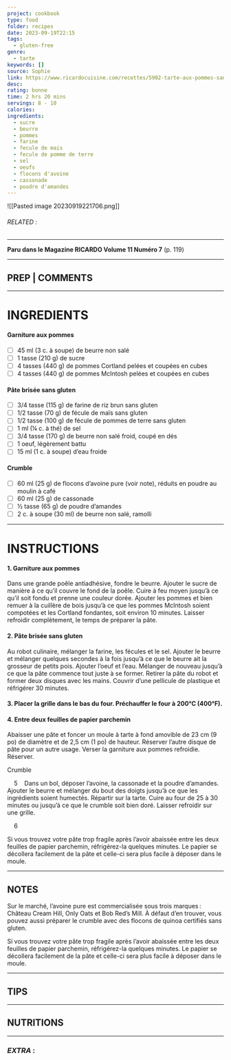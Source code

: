 ```yaml
---
project: cookbook
type: food
folder: recipes
date: 2023-09-19T22:15
tags:
  - gluten-free
genre:
  - tarte
keywords: []
source: Sophie
link: https://www.ricardocuisine.com/recettes/5902-tarte-aux-pommes-sans-gluten
desc: 
rating: bonne
time: 2 hrs 20 mins
servings: 8 - 10
calories: 
ingredients:
  - sucre
  - beurre
  - pommes
  - farine
  - fecule de mais
  - fecule de pomme de terre
  - sel
  - oeufs
  - flocons d'avoine
  - cassonade
  - poudre d'amandes
---
```


![[Pasted image 20230919221706.png]]
###### *RELATED* : 
---
**Paru dans le Magazine RICARDO Volume 11 Numéro 7** (p. 119)

---
## PREP | COMMENTS



---
# INGREDIENTS

#### Garniture aux pommes

 - [ ] 45 ml (3 c. à soupe) de beurre non salé 
 - [ ] 1 tasse (210 g) de sucre 
 - [ ] 4 tasses (440 g) de pommes Cortland pelées et coupées en cubes 
 - [ ] 4 tasses (440 g) de pommes McIntosh pelées et coupées en cubes 

#### Pâte brisée sans gluten

 - [ ] 3/4 tasse (115 g) de farine de riz brun sans gluten
 - [ ] 1/2 tasse (70 g) de fécule de maïs sans gluten 
 - [ ] 1/2 tasse (100 g) de fécule de pommes de terre sans gluten 
 - [ ] 1 ml (¼ c. à thé) de sel 
 - [ ] 3/4 tasse (170 g) de beurre non salé froid, coupé en dés 
 - [ ] 1 oeuf, légèrement battu
 - [ ] 15 ml (1 c. à soupe) d’eau froide 

#### Crumble

 - [ ] 60 ml (25 g) de flocons d’avoine pure (voir note), réduits en poudre au moulin à café 
 - [ ] 60 ml (25 g) de cassonade 
 - [ ] ½ tasse (65 g) de poudre d’amandes 
 - [ ] 2 c. à soupe (30 ml) de beurre non salé, ramolli

---
# INSTRUCTIONS

#### 1. Garniture aux pommes

Dans une grande poêle antiadhésive, fondre le beurre. Ajouter le sucre de manière à ce qu’il couvre le fond de la poêle. Cuire à feu moyen jusqu’à ce qu’il soit fondu et prenne une couleur dorée. Ajouter les pommes et bien remuer à la cuillère de bois jusqu’à ce que les pommes McIntosh soient compotées et les Cortland fondantes, soit environ 10 minutes. Laisser refroidir complètement, le temps de préparer la pâte.

#### 2. Pâte brisée sans gluten

Au robot culinaire, mélanger la farine, les fécules et le sel. Ajouter le beurre et mélanger quelques secondes à la fois jusqu’à ce que le beurre ait la grosseur de petits pois. Ajouter l’oeuf et l’eau. Mélanger de nouveau jusqu’à ce que la pâte commence tout juste à se former. Retirer la pâte du robot et former deux disques avec les mains. Couvrir d’une pellicule de plastique et réfrigérer 30 minutes.

#### 3. Placer la grille dans le bas du four. Préchauffer le four à 200°C (400°F).

#### 4. Entre deux feuilles de papier parchemin

Abaisser une pâte et foncer un moule à tarte à fond amovible de 23 cm (9 po) de diamètre et de 2,5 cm (1 po) de hauteur. Réserver l’autre disque de pâte pour un autre usage. Verser la garniture aux pommes refroidie. Réserver.

Crumble

    5    Dans un bol, déposer l’avoine, la cassonade et la poudre d’amandes. Ajouter le beurre et mélanger du bout des doigts jusqu’à ce que les ingrédients soient humectés. Répartir sur la tarte. Cuire au four de 25 à 30 minutes ou jusqu’à ce que le crumble soit bien doré. Laisser refroidir sur une grille.

    6    

Si vous trouvez votre pâte trop fragile après l’avoir abaissée entre les deux feuilles de papier parchemin, réfrigérez-la quelques minutes. Le papier se décollera facilement de la pâte et celle-ci sera plus facile à déposer dans le moule.

---
## NOTES

Sur le marché, l’avoine pure est commercialisée sous trois marques : Château Cream Hill, Only Oats et Bob Red’s Mill. À défaut d’en trouver, vous pouvez aussi préparer le crumble avec des flocons de quinoa certifiés sans gluten.  
  
Si vous trouvez votre pâte trop fragile après l’avoir abaissée entre les deux feuilles de papier parchemin, réfrigérez-la quelques minutes. Le papier se décollera facilement de la pâte et celle-ci sera plus facile à déposer dans le moule.

---
## TIPS



---
## NUTRITIONS



---
### *EXTRA* :



